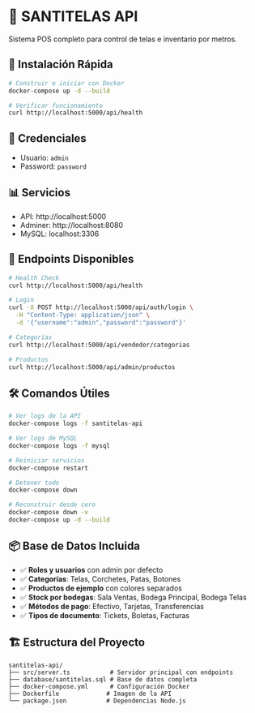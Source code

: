 # 🏪 SANTITELAS API

Sistema POS completo para control de telas e inventario por metros.

## 🚀 Instalación Rápida

```bash
# Construir e iniciar con Docker
docker-compose up -d --build

# Verificar funcionamiento
curl http://localhost:5000/api/health
```

## 🔐 Credenciales

- Usuario: `admin`
- Password: `password`

## 📊 Servicios

- API: http://localhost:5000
- Adminer: http://localhost:8080  
- MySQL: localhost:3306

## 🧪 Endpoints Disponibles

```bash
# Health Check
curl http://localhost:5000/api/health

# Login
curl -X POST http://localhost:5000/api/auth/login \
  -H "Content-Type: application/json" \
  -d '{"username":"admin","password":"password"}'

# Categorías
curl http://localhost:5000/api/vendedor/categorias

# Productos
curl http://localhost:5000/api/admin/productos
```

## 🛠️ Comandos Útiles

```bash
# Ver logs de la API
docker-compose logs -f santitelas-api

# Ver logs de MySQL
docker-compose logs -f mysql

# Reiniciar servicios
docker-compose restart

# Detener todo
docker-compose down

# Reconstruir desde cero
docker-compose down -v
docker-compose up -d --build
```

## 📦 Base de Datos Incluida

- ✅ **Roles y usuarios** con admin por defecto
- ✅ **Categorías**: Telas, Corchetes, Patas, Botones  
- ✅ **Productos de ejemplo** con colores separados
- ✅ **Stock por bodegas**: Sala Ventas, Bodega Principal, Bodega Telas
- ✅ **Métodos de pago**: Efectivo, Tarjetas, Transferencias
- ✅ **Tipos de documento**: Tickets, Boletas, Facturas

## 🏗️ Estructura del Proyecto

```
santitelas-api/
├── src/server.ts           # Servidor principal con endpoints
├── database/santitelas.sql # Base de datos completa
├── docker-compose.yml      # Configuración Docker  
├── Dockerfile             # Imagen de la API
└── package.json           # Dependencias Node.js
```
